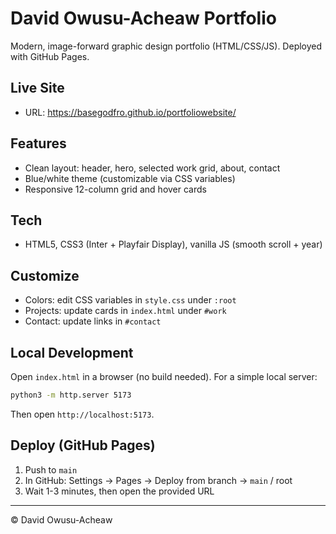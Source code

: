 # David Owusu-Acheaw Portfolio

Modern, image-forward graphic design portfolio (HTML/CSS/JS). Deployed with GitHub Pages.

## Live Site
- URL: https://basegodfro.github.io/portfoliowebsite/

## Features
- Clean layout: header, hero, selected work grid, about, contact
- Blue/white theme (customizable via CSS variables)
- Responsive 12-column grid and hover cards

## Tech
- HTML5, CSS3 (Inter + Playfair Display), vanilla JS (smooth scroll + year)

## Customize
- Colors: edit CSS variables in `style.css` under `:root`
- Projects: update cards in `index.html` under `#work`
- Contact: update links in `#contact`

## Local Development
Open `index.html` in a browser (no build needed). For a simple local server:
```bash
python3 -m http.server 5173
```
Then open `http://localhost:5173`.

## Deploy (GitHub Pages)
1. Push to `main`
2. In GitHub: Settings -> Pages -> Deploy from branch -> `main` / root
3. Wait 1-3 minutes, then open the provided URL

---
© David Owusu-Acheaw
